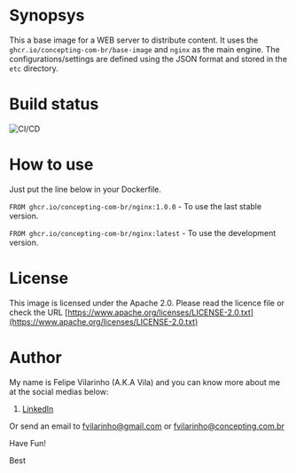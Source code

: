 Synopsys
========

This a base image for a WEB server to distribute content.
It uses the `ghcr.io/concepting-com-br/base-image` and `nginx` as the main engine.
The configurations/settings are defined using the JSON format and stored in the `etc` directory.


Build status
============

![CI/CD](https://github.com/concepting-com-br/nginx/workflows/CI/CD/badge.svg)


How to use
==========

Just put the line below in your Dockerfile.

`FROM ghcr.io/concepting-com-br/nginx:1.0.0` - To use the last stable version.

`FROM ghcr.io/concepting-com-br/nginx:latest` - To use the development version.


License
=======

This image is licensed under the Apache 2.0. Please read the licence file or check the URL [https://www.apache.org/licenses/LICENSE-2.0.txt](https://www.apache.org/licenses/LICENSE-2.0.txt)


Author
======

My name is Felipe Vilarinho (A.K.A Vila) and you can know more about me at the social medias below:

1. [LinkedIn](https://br.linkedin.com/in/fvilarinho)

Or send an email to fvilarinho@gmail.com or fvilarinho@concepting.com.br

Have Fun!

Best